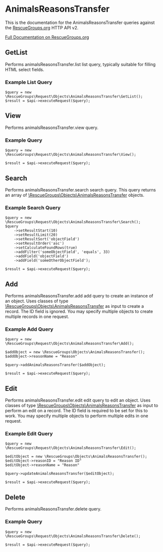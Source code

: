 # AnimalsReasonsTransfer

This is the documentation for the AnimalsReasonsTransfer queries against the [RescueGroups.org](https://www.rescuegroups.org/) HTTP API v2.

[Full Documentation on RescueGroups.org](https://userguide.rescuegroups.org/display/APIDG/Object+definitions#Objectdefinitions-animalsReasonsTransfer)

## GetList


Performs animalsReasonsTransfer.list list query, typically suitable for filling HTML select fields.

### Example List Query

    $query = new \RescueGroups\Request\Objects\AnimalsReasonsTransfer\GetList();
    $result = $api->executeRequest($query);





## View






Performs animalsReasonsTransfer.view query.

### Example Query

    $query = new \RescueGroups\Request\Objects\AnimalsReasonsTransfer\View();

    $result = $api->executeRequest($query);


## Search

Performs animalsReasonsTransfer.search search query. This query returns an array of [\RescueGroups\Objects\AnimalsReasonsTransfer](../../src/Objects/AnimalsReasonsTransfer.php) objects.

### Example Search Query

    $query = new \RescueGroups\Request\Objects\AnimalsReasonsTransfer\Search();
    $query
        ->setResultStart(10)
        ->setResultLimit(20)
        ->setResultSort('objectField')
        ->setResultOrder('asc')
        ->setCalculateFoundRows(true)
        ->addFilter('someObjectField', 'equals', 33)
        ->addField('objectField')
        ->addField('someOtherObjectField');

    $result = $api->executeRequest($query);






## Add




Performs animalsReasonsTransfer.add add query to create an instance of an object. Uses classes of type [\RescueGroups\Objects\AnimalsReasonsTransfer](../../src/Objects/AnimalsReasonsTransfer.php) as input to create a record. The ID field is ignored. You may specify multiple objects to create multiple records in one request.

### Example Add Query

    $query = new \RescueGroups\Request\Objects\AnimalsReasonsTransfer\Add();

    $addObject = new \RescueGroups\Objects\AnimalsReasonsTransfer();
    $addObject->reasonName = "Reason"

    $query->addAnimalsReasonsTransfer($addObject);

    $result = $api->executeRequest($query);



## Edit



Performs animalsReasonsTransfer.edit edit query to edit an object. Uses classes of type [\RescueGroups\Objects\AnimalsReasonsTransfer](../../src/Objects/AnimalsReasonsTransfer.php) as input to perform an edit on a record. The ID field is required to be set for this to work. You may specify multiple objects to perform multiple edits in one request.

### Example Edit Query

    $query = new \RescueGroups\Request\Objects\AnimalsReasonsTransfer\Edit();

    $editObject = new \RescueGroups\Objects\AnimalsReasonsTransfer();
    $editObject->reasonID = "Reason ID"
    $editObject->reasonName = "Reason"

    $query->updateAnimalsReasonsTransfer($editObject);

    $result = $api->executeRequest($query);




## Delete






Performs animalsReasonsTransfer.delete query.

### Example Query

    $query = new \RescueGroups\Request\Objects\AnimalsReasonsTransfer\Delete();

    $result = $api->executeRequest($query);


